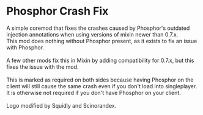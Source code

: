 # Phosphor Crash Fix
A simple coremod that fixes the crashes caused by Phosphor's outdated injection annotations when using versions of mixin newer than 0.7.x.\
This mod does nothing without Phosphor present, as it exists to fix an issue with Phosphor.\
\
A few other mods fix this in Mixin by adding compatibility for 0.7.x, but this fixes the issue with the mod.\
\
This is marked as required on both sides because having Phosphor on the client will still cause the same crash even if you don't load into singleplayer. It is otherwise not required if you don't have Phosphor on your client.\
\
Logo modified by Squidly and Scinorandex.
